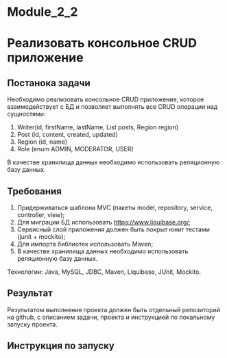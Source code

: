 # Module_2_2
# Реализовать консольное CRUD приложение

## Постанока задачи
Необходимо реализовать консольное CRUD приложение, которое взаимодействует с БД и позволяет выполнять все CRUD операции над сущностями:   
1.  Writer(id, firstName, lastName, List<Post> posts, Region region)  
2.  Post (id, content, created, updated)  
3.  Region (id, name)  
4.  Role (enum ADMIN, MODERATOR, USER)  

В качестве хранилища данных необходимо использовать реляционную базу данных.

## Требования  
1.  Придерживаться шаблона MVC (пакеты model, repository, service, controller, view);  
2.  Для миграции БД использовать https://www.liquibase.org/;  
3.  Сервисный слой приложения должен быть покрыт юнит тестами (junit + mockito);  
4.  Для импорта библиотек использовать Maven;  
5.  В качестве хранилища данных необходимо использовать реляционную базу данных.  

Технологии: Java, MySQL, JDBC, Maven, Liquibase, JUnit, Mockito.  

## Результат 
Результатом выполнения проекта должен быть отдельный репозиторий на github, с описанием задачи, проекта и инструкцией по локальному запуску проекта.  

## Инструкция по запуску